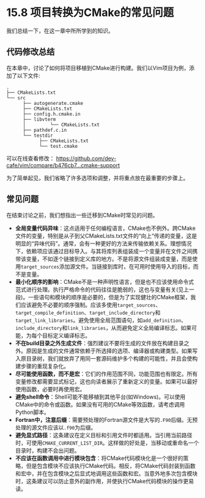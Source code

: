 # 15.8 项目转换为CMake的常见问题

我们总结一下，在这一章中所所学到的知识。

## 代码修改总结

在本章中，讨论了如何将项目移植到CMake进行构建。我们以Vim项目为例，添加了以下文件:

```shell
.
├── CMakeLists.txt
└── src
      ├── autogenerate.cmake
      ├── CMakeLists.txt
      ├── config.h.cmake.in
      ├── libvterm
      │ 		└── CMakeLists.txt
      ├── pathdef.c.in
      └── testdir
            ├── CMakeLists.txt
            └── test.cmake
```

可以在线查看修改： https://github.com/dev-cafe/vim/compare/b476cb7...cmake-support 

为了简单起见，我们省略了许多选项和调整，并将重点放在最重要的步骤上。

## 常见问题

在结束讨论之前，我们想指出一些迁移到CMake时常见的问题。

* **全局变量代码异味**：这点适用于任何编程语言，CMake也不例外。跨CMake文件的变量，特别是从子到父CMakeLists.txt文件的“向上”传递的变量，这是明显的“异味代码”。通常，会有一种更好的方法来传输依赖关系。理想情况下，依赖项应该通过目标导入。与其将库列表组装成一个变量并在文件之间携带该变量，不如逐个链接到定义库的地方。不是将源文件组装成变量，而是使用`target_sources`添加源文件。当链接到库时，在可用时使用导入的目标，而不是变量。
* **最小化顺序的影响**：CMake不是一种声明性语言，但是也不应该使用命令式范式进行处理。执行严格命令的代码往往是脆弱的，这也与变量有关(见上一段)。一些语句和模块的顺序是必要的，但是为了实现健壮的CMake框架，我们应该避免不必要的顺序强制。应该多使用`target_sources`、`target_compile_definition`、`target_include_directory`和`target_link_libraries`。避免使用全局范围语句，如`add_definition`、`include_directory`和`link_libraries`，从而避免定义全局编译标志。如果可能，为每个目标定义编译标志。
* **不在build目录之外生成文件**：强烈建议不要将生成的文件放在构建目录之外。原因是生成的文件通常依赖于所选择的选项、编译器或构建类型。如果写入原目录树，我们就放弃了用同一套源码维护多个构建的可能性，并且会使构建步骤的重现复杂化。
* **尽可能使用函数，而不是宏**：它们的作用范围不同，功能范围也有限定。所有变量修改都需要显式标记，这也向读者展示了重新定义的变量。如果可以最好使用函数，必要时再使用宏。
* **避免shell命令**：Shell可能不能移植到其他平台(如Windows)。可以使用CMake中的命令或函数。如果没有可用的CMake等效函数，请考虑调用Python脚本。
* **Fortran中，注意后缀**：需要预处理的Fortran源文件是大写的` .F90 `后缀。无预处理的源文件应该以`.f90`为后缀。
* **避免显式路径**：这条建议在定义目标和引用文件时都适用。当引用当前路径时，可使用`CMAKE_CURRENT_LIST_DIR`。这样做的好处是，当移动或重命名一个目录时，构建不会出问题。
* **不应该在函数调用中进行模块包含**：将CMake代码模块化是一个很好的策略，但是包含模块不应该执行CMake代码。相反，将CMake代码封装到函数和宏中，并在包含模块之后显式地调用这些函数和宏。当意外地多次包含模块时，这条建议可以防止意外的副作用，并使执行CMake代码模块的操作更易读。


